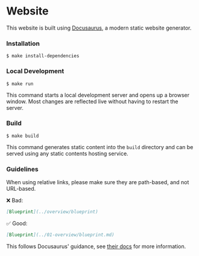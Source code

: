 # Website

This website is built using [Docusaurus](https://docusaurus.io/), a modern static website generator.

### Installation

```
$ make install-dependencies
```

### Local Development

```
$ make run
```

This command starts a local development server and opens up a browser window. Most changes are reflected live without having to restart the server.

### Build

```
$ make build
```

This command generates static content into the `build` directory and can be served using any static contents hosting service.

### Guidelines

When using relative links, please make sure they are path-based, and not URL-based.

❌ Bad:
```markdown
[Blueprint](../overview/blueprint)
```

✅ Good:
```markdown
[Blueprint](../01-overview/blueprint.md)
```

This follows Docusaurus' guidance, see [their docs](https://docusaurus.io/docs/markdown-features/links) for more information.
